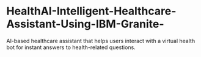 # HealthAI-Intelligent-Healthcare-Assistant-Using-IBM-Granite-
AI-based healthcare assistant that helps users interact with a virtual health bot for instant answers to health-related questions.
